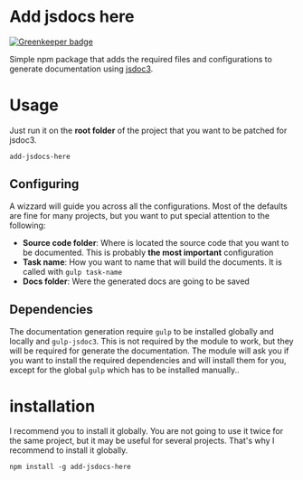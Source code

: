 # Add jsdocs here

[![Greenkeeper badge](https://badges.greenkeeper.io/danielo515/add-jsdocs-here.svg)](https://greenkeeper.io/)

Simple npm package that adds the required files and configurations to generate
documentation using [jsdoc3](http://usejsdoc.org/).

# Usage

Just run it on the **root folder** of the project that you want to be patched for jsdoc3.

```
add-jsdocs-here
```

## Configuring

A wizzard will guide you across all the configurations. Most of the defaults are fine for many projects,
but you want to put special attention to the following:

 - **Source code folder**: Where is located the source code that you want to be documented. This is probably **the most important** configuration
 - **Task name**: How you want to name that will build the documents. It is called with `gulp task-name`
 - **Docs folder**: Were the generated docs are going to be saved

## Dependencies

The documentation generation require `gulp` to be installed globally and locally and `gulp-jsdoc3`.
This is not required by the module to work, but they will be required for generate the documentation.
The module will ask you if you want to install the required dependencies and will install them for you,
except for the global `gulp` which has to be installed manually..

# installation

I recommend you to install it globally.
You are not going to use it twice for the same project, but it may be useful for several projects.
That's why I recommend to install it globally.

```
npm install -g add-jsdocs-here
```